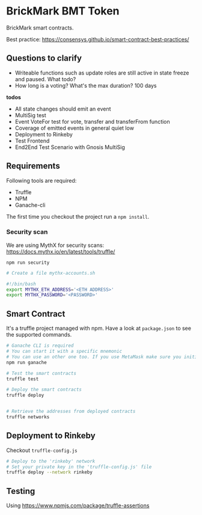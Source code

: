 # BrickMark BMT Token

BrickMark smart contracts.

Best practice: https://consensys.github.io/smart-contract-best-practices/

## Questions to clarify

- Writeable functions such as update roles are still active in state freeze and paused. What todo?
- How long is a voting? What's the max duration? 100 days

**todos**
- All state changes should emit an event
- MultiSig test
- Event VoteFor test for vote, transfer and transferFrom function
- Coverage of emitted events in general quiet low
- Deployment to Rinkeby
- Test Frontend
- End2End Test Scenario with Gnosis MultiSig

## Requirements

Following tools are required:

- Truffle
- NPM
- Ganache-cli

The first time you checkout the project run a `npm install`.

### Security scan

We are using MythX for security scans: https://docs.mythx.io/en/latest/tools/truffle/

`npm run security`

```bash
# Create a file mythx-accounts.sh

#!/bin/bash
export MYTHX_ETH_ADDRESS='<ETH ADDRESS>'
export MYTHX_PASSWORD='<PASSWORD>'
```

## Smart Contract

It's a truffle project managed with npm. Have a look at `package.json` to see the supported commands.

```bash
# Ganache CLI is required
# You can start it with a specific mnemonic
# You can use an other one too. If you use MetaMask make sure you initialize MM with the same Mnemonic
npm run ganache

# Test the smart contracts
truffle test

# Deploy the smart contracts
truffle deploy


# Retrieve the addresses from deployed contracts
truffle networks
```

## Deployment to Rinkeby

Checkout `truffle-config.js`

```bash
# Deploy to the 'rinkeby' network
# Set your private key in the 'truffle-config.js' file
truffle deploy --network rinkeby
```

## Testing

Using https://www.npmjs.com/package/truffle-assertions